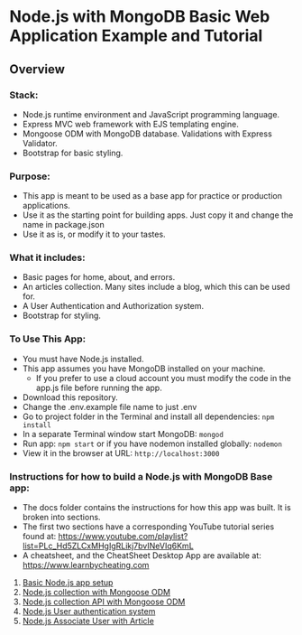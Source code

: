 # Node.js with MongoDB Basic Web Application Example and Tutorial
## Overview
### Stack: 
* Node.js runtime environment and JavaScript programming language.
* Express MVC web framework with EJS templating engine.
* Mongoose ODM with MongoDB database. Validations with Express Validator.
* Bootstrap for basic styling.

### Purpose:
* This app is meant to be used as a base app for practice or production applications.  
* Use it as the starting point for building apps. Just copy it and change the name in package.json
* Use it as is, or modify it to your tastes.

### What it includes:
* Basic pages for home, about, and errors.
* An articles collection. Many sites include a blog, which this can be used for.
* A User Authentication and Authorization system.
* Bootstrap for styling. 

### To Use This App:
* You must have Node.js installed.
* This app assumes you have MongoDB installed on your machine. 
  * If you prefer to use a cloud account you must modify the code in the app.js file before running the app.
* Download this repository.
* Change the .env.example file name to just .env
* Go to project folder in the Terminal and install all dependencies: `npm install`
* In a separate Terminal window start MongoDB: `mongod`
* Run app: `npm start` or if you have nodemon installed globally: `nodemon`
* View it in the browser at URL: `http://localhost:3000`

### Instructions for how to build a Node.js with MongoDB Base app:
* The docs folder contains the instructions for how this app was built. It is broken into sections.
* The first two sections have a corresponding YouTube tutorial series found at: https://www.youtube.com/playlist?list=PLc_Hd5ZLCxMHgIgRLikj7bvINeVIq6KmL
* A cheatsheet, and the CheatSheet Desktop App are available at: https://www.learnbycheating.com
1. [Basic Node.js app setup](./docs/1-setup.md)
1. [Node.js collection with Mongoose ODM](./docs/2-collection.md)
1. [Node.js collection API with Mongoose ODM](./docs/3-collection-api.md)
1. [Node.js User authentication system](./docs/4-authentication.md)
1. [Node.js Associate User with Article](./docs/5-user-associations.md)
